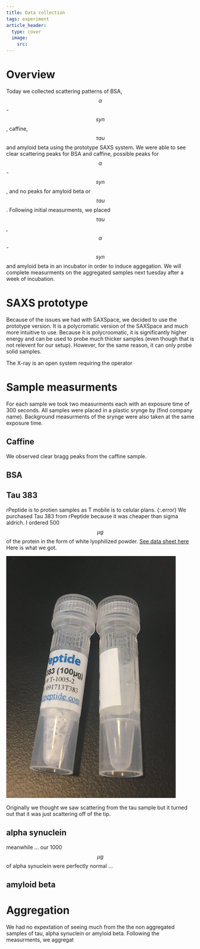 ```yaml
---
title: Data collection
tags: experiment 
article_header:
  type: cover
  image:
    src: 
---
```


# Overview 
Today we collected scattering patterns of BSA, $$\alpha$$-$$syn$$, caffine, $$\tau au$$ and amyloid beta using the prototype SAXS system. We were able to see clear scattering peaks for BSA and caffine, possible peaks for $$\alpha$$-$$syn$$, and no peaks for amyloid beta or $$\tau au$$. Following initial measurments,  we placed $$\tau au$$, $$\alpha$$-$$syn$$ and amyloid beta in an incubator in order to induce aggegation. We will complete measurments on the aggregated samples next tuesday after a week of incubation. 

# SAXS prototype

Because of the issues we had with SAXSpace, we decided to use the prototype version. It is a polycromatic version of the SAXSpace and much more intuitive to use. Because it is polycroomatic, it is significantly higher energy and can be used to probe much thicker samples (even though that is not relevent for our setup). However, for the same reason, it can only probe solid samples. 

The X-ray is an open system requiring the operator 

# Sample measurments 
For each sample we took two measurments each with an exposure time of 300 seconds. All samples were placed in a plastic srynge by (find company name). Background measurments of the srynge were also taken at the same exposure time. 
## Caffine 
We observed clear bragg peaks from the caffine sample. 
## BSA

## Tau 383
rPeptide is to protien samples as T mobile is to celular plans.
{:.error}
We purchased Tau 383 from rPeptide because it was cheaper than sigma aldrich. I ordered 500 $$\mu g$$ of the protein in the form of white lyophilized powder. [See data sheet here](https://www.rpeptide.com/_code/_dyn_images/products/data-sheet/T-1005-Tau-383-Revised.pdf)  Here is what we got. 

 
 
![lies](files/lies.png)


Originally we thought we saw scattering from the tau sample but it turned out that it was just scattering off of the tip. 
## alpha synuclein 
meanwhile ... our 1000 $$\mu g$$ of alpha synuclein were perfectly normal ...
## amyloid beta
# Aggregation
We had no expextation of seeing much from the the non aggregated samples of tau, alpha synuclein or amyloid beta. Following the measurments, we aggregat
